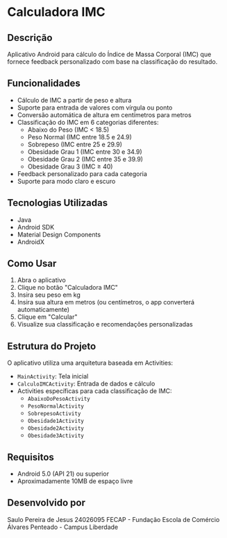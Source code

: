# Calculadora IMC

## Descrição
Aplicativo Android para cálculo do Índice de Massa Corporal (IMC) que fornece feedback personalizado com base na classificação do resultado.

## Funcionalidades
- Cálculo de IMC a partir de peso e altura
- Suporte para entrada de valores com vírgula ou ponto
- Conversão automática de altura em centímetros para metros
- Classificação do IMC em 6 categorias diferentes:
    - Abaixo do Peso (IMC < 18.5)
    - Peso Normal (IMC entre 18.5 e 24.9)
    - Sobrepeso (IMC entre 25 e 29.9)
    - Obesidade Grau 1 (IMC entre 30 e 34.9)
    - Obesidade Grau 2 (IMC entre 35 e 39.9)
    - Obesidade Grau 3 (IMC ≥ 40)
- Feedback personalizado para cada categoria
- Suporte para modo claro e escuro

## Tecnologias Utilizadas
- Java
- Android SDK
- Material Design Components
- AndroidX

## Como Usar
1. Abra o aplicativo
2. Clique no botão "Calculadora IMC"
3. Insira seu peso em kg
4. Insira sua altura em metros (ou centímetros, o app converterá automaticamente)
5. Clique em "Calcular"
6. Visualize sua classificação e recomendações personalizadas

## Estrutura do Projeto
O aplicativo utiliza uma arquitetura baseada em Activities:
- `MainActivity`: Tela inicial
- `CalculoIMCActivity`: Entrada de dados e cálculo
- Activities específicas para cada classificação de IMC:
    - `AbaixoDoPesoActivity`
    - `PesoNormalActivity`
    - `SobrepesoActivity`
    - `Obesidade1Activity`
    - `Obesidade2Activity`
    - `Obesidade3Activity`

## Requisitos
- Android 5.0 (API 21) ou superior
- Aproximadamente 10MB de espaço livre

## Desenvolvido por
Saulo Pereira de Jesus
24026095
FECAP - Fundação Escola de Comércio Álvares Penteado - Campus Liberdade